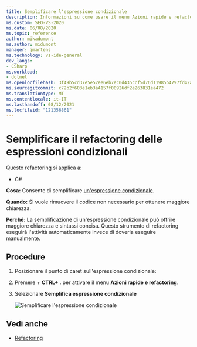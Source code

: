 ```yaml
---
title: Semplificare l'espressione condizionale
description: Informazioni su come usare il menu Azioni rapide e refactoring per semplificare un'espressione condizionale.
ms.custom: SEO-VS-2020
ms.date: 06/08/2020
ms.topic: reference
author: mikadumont
ms.author: midumont
manager: jmartens
ms.technology: vs-ide-general
dev_langs:
- CSharp
ms.workload:
- dotnet
ms.openlocfilehash: 3f49b5cd37e5e52ee6eb7ec0d435ccf5d76d11985b4797fd42a3fe89bea668b2
ms.sourcegitcommit: c72b2f603e1eb3a4157f00926df2e263831ea472
ms.translationtype: MT
ms.contentlocale: it-IT
ms.lasthandoff: 08/12/2021
ms.locfileid: "121356861"
---
```

# <a name="simplify-conditional-expression-refactoring"></a>Semplificare il refactoring delle espressioni condizionali

Questo refactoring si applica a:

- C#

**Cosa:** Consente di semplificare [un'espressione condizionale](/dotnet/csharp/language-reference/operators/conditional-operator).

**Quando:** Si vuole rimuovere il codice non necessario per ottenere maggiore chiarezza.

**Perché:** La semplificazione di un'espressione condizionale può offrire maggiore chiarezza e sintassi concisa. Questo strumento di refactoring eseguirà l'attività automaticamente invece di doverla eseguire manualmente.

## <a name="how-to"></a>Procedure

1. Posizionare il punto di caret sull'espressione condizionale:

2. Premere  + **CTRL+ .** per attivare il menu **Azioni rapide e refactoring**.

3. Selezionare **Semplifica espressione condizionale**

    ![Semplificare l'espressione condizionale](media/simplify-conditional-expression.png)

## <a name="see-also"></a>Vedi anche

- [Refactoring](../refactoring-in-visual-studio.md)